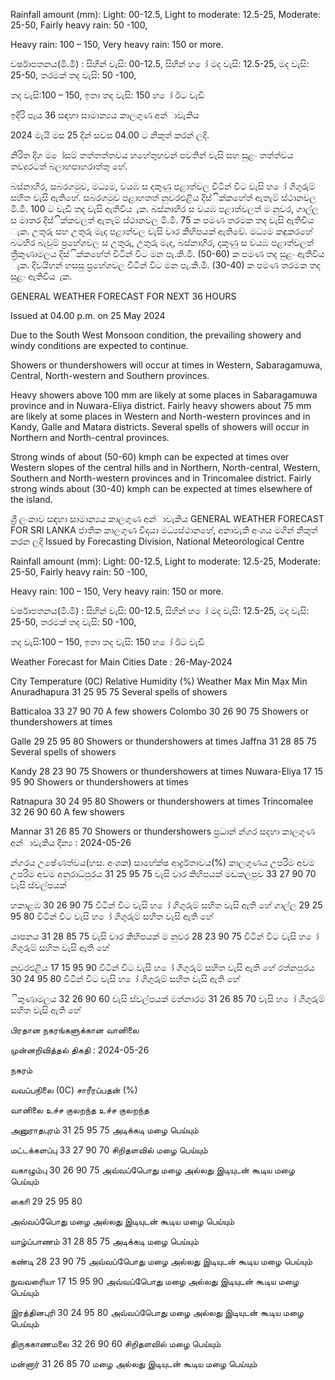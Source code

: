 Rainfall amount (mm): Light: 00-12.5, Light to moderate: 12.5-25, Moderate: 25-50, Fairly heavy rain: 50 -100,

Heavy rain: 100 – 150, Very heavy rain: 150 or more.

වර්ෂාපතනය(මි.මී) : සිහින් වැසි: 00-12.5, සිහින් හ ෝ මද වැසි: 12.5-25, මද වැසි: 25-50, තරමක් තද වැසි: 50 -100,

තද වැසි:100 – 150, ඉතා තද වැසි: 150 හ ෝ ඊට වැඩි

ඉදිරි පැය 36 සඳහා සාමාන්‍යය කාලගුණ අන්‍ාවැකිය

2024 මැයි මස 25 දින්‍ සවස 04.00 ට නිකුත් කරන්‍ ලදි.

නිරිත දිග ම ෝසම් තත්තත්තවය හහේතුහවන් පවතින්‍ වැසි සහ සුළං තත්ත්වය තවදුරටත් බලාහපාහරාත්තු හේ.

බස්නාහිර, සබරගමුව, මධ්‍යම, වයඹ ස දකුණු පළාත්වල විටින් විට වැසි හ ෝ ගිගුරුම් සහිත වැසි ඇතිහේ. සබරගමුව පළාහතත් නුවරඑළිය දිස්ික්කහේත් ඇතැම් ස්ථානවල මි.මී. 100 ට වැඩි තද වැසි ඇතිවිය ැක. බස්නාහිර ස වයඹ පළාත්වලත් ම නුවර, ගාල්ල ස මාතර දිස්ික්කවලත් ඇතැම් ස්ථානවල මි.මී. 75 ක පමණ තරමක තද වැසි ඇතිවිය ැක. උතුරු සහ උතුරු මැද පළාත්වල වැසි වාර කිහිපයක් ඇතිවේ. මධ්‍යම කඳුකරහේ බටහිර බැවුම් ප්‍රහේශවල ස උතුරු, උතුරු මැද, බස්නාහිර, දකුණු ස වයඹ පළාත්වලත් ත්‍රීකුණාමලය දිස්ික්කහේත් විටින් විට මන පැ.කි.මී. (50-60) ක පමණ තද සුළං ඇතිවිය ැක. දිවයිහන් හසසු ප්‍රහේශවල විටින් විට මන පැ.කි.මී. (30-40) ක පමණ තරමක තද සුළං ඇතිවිය ැක.

GENERAL WEATHER FORECAST FOR NEXT 36 HOURS

Issued at 04.00 p.m. on 25 May 2024

Due to the South West Monsoon condition, the prevailing showery and windy conditions are expected to continue.

Showers or thundershowers will occur at times in Western, Sabaragamuwa, Central, North-western and Southern provinces.

Heavy showers above 100 mm are likely at some places in Sabaragamuwa province and in Nuwara-Eliya district. Fairly heavy showers about 75 mm are likely at some places in Western and North-western provinces and in Kandy, Galle and Matara districts. Several spells of showers will occur in Northern and North-central provinces.

Strong winds of about (50-60) kmph can be expected at times over Western slopes of the central hills and in Northern, North-central, Western, Southern and North-western provinces and in Trincomalee district. Fairly strong winds about (30-40) kmph can be expected at times elsewhere of the island.

ශ්‍රී ලංකාව සඳහා සාමාන්‍යය කාලගුණ අන්‍ාවැකිය GENERAL WEATHER FORECAST FOR SRI LANKA ජාතික කාලගුණ විදයා මධ්‍යස්ථානහේ, අනාවැකි අංශය මගින් නිකුත් කරන ලදි Issued by Forecasting Division, National Meteorological Centre

Rainfall amount (mm): Light: 00-12.5, Light to moderate: 12.5-25, Moderate: 25-50, Fairly heavy rain: 50 -100,

Heavy rain: 100 – 150, Very heavy rain: 150 or more.

වර්ෂාපතනය(මි.මී) : සිහින් වැසි: 00-12.5, සිහින් හ ෝ මද වැසි: 12.5-25, මද වැසි: 25-50, තරමක් තද වැසි: 50 -100,

තද වැසි:100 – 150, ඉතා තද වැසි: 150 හ ෝ ඊට වැඩි

Weather Forecast for Main Cities Date : 26-May-2024

City Temperature (0C) Relative Humidity (%) Weather Max Min Max Min Anuradhapura 31 25 95 75 Several spells of showers

Batticaloa 33 27 90 70 A few showers Colombo 30 26 90 75 Showers or thundershowers at times

Galle 29 25 95 80 Showers or thundershowers at times Jaffna 31 28 85 75 Several spells of showers

Kandy 28 23 90 75 Showers or thundershowers at times Nuwara-Eliya 17 15 95 90 Showers or thundershowers at times

Ratnapura 30 24 95 80 Showers or thundershowers at times Trincomalee 32 26 90 60 A few showers

Mannar 31 26 85 70 Showers or thundershowers ප්‍රධාන්‍ න්‍ගර සදහා කාලගුණ අන්‍ාවැකිය දින්‍ය : 2024-05-26

න්‍ගරය උෂේණත්වය(හස. අංශක) සාහේක්ෂ ආර්ද්‍රතාවය(%) කාලගුණය උපරිම අවම උපරිම අවම අනුරාධ්‍පුරය 31 25 95 75 වැසි වාර කිහිපයක් මඩකලපුව 33 27 90 70 වැසි ස්වල්පයක්

හකාළඹ 30 26 90 75 විටින් විට වැසි හ ෝ ගිගුරුම් සහිත වැසි ඇති හේ ගාල්ල 29 25 95 80 විටින් විට වැසි හ ෝ ගිගුරුම් සහිත වැසි ඇති හේ

යාපනය 31 28 85 75 වැසි වාර කිහිපයක් ම නුවර 28 23 90 75 විටින් විට වැසි හ ෝ ගිගුරුම් සහිත වැසි ඇති හේ

නුවරඑළිය 17 15 95 90 විටින් විට වැසි හ ෝ ගිගුරුම් සහිත වැසි ඇති හේ රත්නපුරය 30 24 95 80 විටින් විට වැසි හ ෝ ගිගුරුම් සහිත වැසි ඇති හේ

ිකුණාමලය 32 26 90 60 වැසි ස්වල්පයක් මන්නාරම 31 26 85 70 වැසි හ ෝ ගිගුරුම් සහිත වැසි ඇති හේ

பிரதான நகரங்களுக்கான வானிலை

முன்னறிவித்தல் திகதி : 2024-05-26

நகரம்

வவப்பநிலை (0C) சாரீரப்பதன் (%)

வானிலை உச்ச குலறந்த உச்ச குலறந்த

அனுராதபுரம் 31 25 95 75 அடிக்கடி மழை பெய்யும்

மட்டக்களப்பு 33 27 90 70 சிறிதளவில் மழை பெய்யும்

வகாழும்பு 30 26 90 75 அவ்வப்பெோது மழை அல்லது இடியுடன் கூடிய மழை பெய்யும்

காைி 29 25 95 80

அவ்வப்பெோது மழை அல்லது இடியுடன் கூடிய மழை பெய்யும்

யாழ்ப்பாணம் 31 28 85 75 அடிக்கடி மழை பெய்யும்

கண்டி 28 23 90 75 அவ்வப்பெோது மழை அல்லது இடியுடன் கூடிய மழை பெய்யும்

நுவவரைியா 17 15 95 90 அவ்வப்பெோது மழை அல்லது இடியுடன் கூடிய மழை பெய்யும்

இரத்தினபுரி 30 24 95 80 அவ்வப்பெோது மழை அல்லது இடியுடன் கூடிய மழை பெய்யும்

திருககாணமலை 32 26 90 60 சிறிதளவில் மழை பெய்யும்

மன்னார் 31 26 85 70 மழை அல்லது இடியுடன் கூடிய மழை பெய்யும்